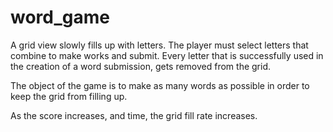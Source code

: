 # word_game

A grid view slowly fills up with letters.  The player must select letters
that combine to make works and submit.  Every letter that is successfully used in 
the creation of a word submission, gets removed from the grid. 

The object of the game is to make as many words as possible in order to keep the grid from
filling up. 

As the score increases, and time, the grid fill rate increases.  
